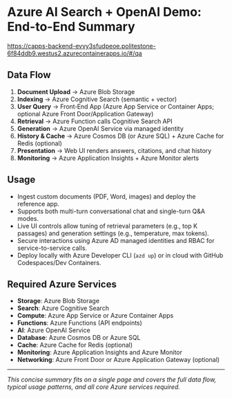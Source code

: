 # Azure AI Search + OpenAI Demo: End-to-End Summary
https://capps-backend-evvy3sfudpeoe.politestone-6f84ddb9.westus2.azurecontainerapps.io/#/qa
## Data Flow
1. **Document Upload** → Azure Blob Storage  
2. **Indexing** → Azure Cognitive Search (semantic + vector)  
3. **User Query** → Front‑End App (Azure App Service or Container Apps; optional Azure Front Door/Application Gateway)  
4. **Retrieval** → Azure Function calls Cognitive Search API  
5. **Generation** → Azure OpenAI Service via managed identity  
6. **History & Cache** → Azure Cosmos DB (or Azure SQL) + Azure Cache for Redis (optional)  
7. **Presentation** → Web UI renders answers, citations, and chat history  
8. **Monitoring** → Azure Application Insights + Azure Monitor alerts

## Usage
- Ingest custom documents (PDF, Word, images) and deploy the reference app.  
- Supports both multi-turn conversational chat and single-turn Q&A modes.  
- Live UI controls allow tuning of retrieval parameters (e.g., top K passages) and generation settings (e.g., temperature, max tokens).  
- Secure interactions using Azure AD managed identities and RBAC for service-to-service calls.  
- Deploy locally with Azure Developer CLI (`azd up`) or in cloud with GitHub Codespaces/Dev Containers.

## Required Azure Services
- **Storage**: Azure Blob Storage  
- **Search**: Azure Cognitive Search  
- **Compute**: Azure App Service or Azure Container Apps  
- **Functions**: Azure Functions (API endpoints)  
- **AI**: Azure OpenAI Service  
- **Database**: Azure Cosmos DB or Azure SQL  
- **Cache**: Azure Cache for Redis (optional)  
- **Monitoring**: Azure Application Insights and Azure Monitor  
- **Networking**: Azure Front Door or Azure Application Gateway (optional)

---
*This concise summary fits on a single page and covers the full data flow, typical usage patterns, and all core Azure services required.*
